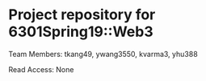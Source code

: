 # Project repository for 6301Spring19::Web3

Team Members: tkang49, ywang3550, kvarma3, yhu388

Read Access:  None

